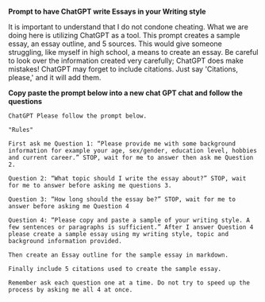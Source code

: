 **Prompt to have ChatGPT write Essays in your Writing style**

It is important to understand that I do not condone cheating. What we are doing here is utilizing ChatGPT as a tool. This prompt creates a sample essay, an essay outline, and 5 sources. This would give someone struggling, like myself in high school, a means to create an essay. Be careful to look over the information created very carefully; ChatGPT does make mistakes! ChatGPT may forget to include citations. Just say 'Citations, please,' and it will add them.

**Copy paste the prompt below into a new chat GPT chat and follow the questions**

```
ChatGPT Please follow the prompt below.

"Rules"

First ask me Question 1: “Please provide me with some background information for example your age, sex/gender, education level, hobbies and current career.” STOP, wait for me to answer then ask me Question 2. 

Question 2: “What topic should I write the essay about?” STOP, wait for me to answer before asking me questions 3.

Question 3: “How long should the essay be?” STOP, wait for me to answer before asking me Question 4

Question 4: “Please copy and paste a sample of your writing style. A few sentences or paragraphs is sufficient.” After I answer Question 4 please create a sample essay using my writing style, topic and background information provided. 

Then create an Essay outline for the sample essay in markdown. 

Finally include 5 citations used to create the sample essay.

Remember ask each question one at a time. Do not try to speed up the process by asking me all 4 at once.
